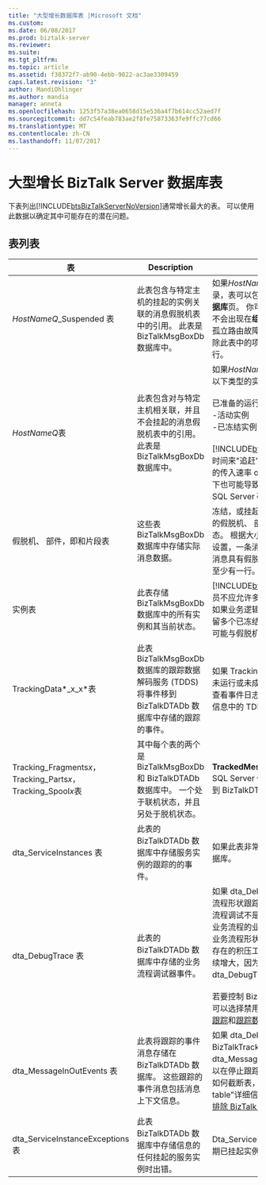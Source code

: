 ```yaml
---
title: "大型增长数据库表 |Microsoft 文档"
ms.custom: 
ms.date: 06/08/2017
ms.prod: biztalk-server
ms.reviewer: 
ms.suite: 
ms.tgt_pltfrm: 
ms.topic: article
ms.assetid: f30372f7-ab90-4ebb-9022-ac3ae3309459
caps.latest.revision: "3"
author: MandiOhlinger
ms.author: mandia
manager: anneta
ms.openlocfilehash: 1253f57a38ea0658d15e536a4f7b614cc52aed7f
ms.sourcegitcommit: dd7c54feab783ae2f8fe75873363fe9ffc77cd66
ms.translationtype: MT
ms.contentlocale: zh-CN
ms.lasthandoff: 11/07/2017
---
```

# <a name="large-growing-biztalk-server-database-tables"></a>大型增长 BizTalk Server 数据库表
下表列出[!INCLUDE[btsBizTalkServerNoVersion](../includes/btsbiztalkservernoversion-md.md)]通常增长最大的表。 可以使用此数据以确定其中可能存在的潜在问题。  

## <a name="tables-list"></a>表列表
|表|Description|注释|  
|-----------|-----------------|--------------|  
|*HostNameQ*_Suspended 表|此表包含与特定主机的挂起的实例关联的消息假脱机表中的引用。 此表是 BizTalkMsgBoxDb 数据库中。|如果*HostNameQ*_Suspended 表具有多个记录，表可以包含有效挂起的实例出现在**组中心数据库**页。 你可以终止这些实例。 如果这些实例不会出现在**组中心数据库**，实例可能缓存实例或孤立路由故障报告。 终止挂起的实例时，你清除此表中的项和假脱机和实例表中的其关联的行。|  
|*HostNameQ*表|此表包含对与特定主机相关联，并且不会挂起的消息假脱机表中的引用。 此表是 BizTalkMsgBoxDb 数据库中。|如果*HostNameQ*表具有多个记录，则可能存在以下类型的实例：<br /><br /> 已准备的运行实例<br />-活动实例<br />-已冻结实例<br /><br /> [!INCLUDE[btsBizTalkServerNoVersion](../includes/btsbiztalkservernoversion-md.md)]需要时间来"追赶"和处理实例。 此表可以增长时处理的传入速率 outpaces 传出处理速度。 这种情况下也可能导致大型 BizTalkDTADb 数据库或 SQL Server 磁盘延迟。|  
|假脱机、 部件，即和片段表|这些表 BizTalkMsgBoxDb 数据库中存储实际消息数据。|冻结，或挂起，具有多个记录意味着是大量消息的假脱机、 部件和片段表是当前处于活动状态。 根据大小、 的部分，数和这些表中的碎片设置，一条消息可能会生成所有这些表。 每个消息具有假脱机表中的恰好一个行和部件表中的至少有一行。|  
|实例表|此表存储 BizTalkMsgBoxDb 数据库中的所有实例和其当前状态。|[!INCLUDE[btsBizTalkServerNoVersion](../includes/btsbiztalkservernoversion-md.md)]管理员不应允许多个已挂起的实例保持实例表中。 如果业务逻辑需要长时间运行业务流程，仅应保留多个已冻结的实例。 请记住，一个服务实例可能与假脱机表中的许多消息。|  
|TrackingData*_x_x*表|此表 BizTalkMsgBoxDb 数据库的跟踪数据解码服务 (TDDS) 将事件移到 BizTalkDTADb 数据库中存储的跟踪的事件。|如果 TrackingData_*x_x*表非常大，任一 TDDS 未运行或未成功运行。 如果 TDDS 正在运行，查看事件日志和 BizTalkDTADb 数据库中的错误信息中的 TDDS_FailedTrackingData 表。|  
|Tracking_Fragments*x*，Tracking_Parts*x*，Tracking_Spool*x*表|其中每个表的两个是 BizTalkMsgBoxDb 和 BizTalkDTADb 数据库中。 一个处于联机状态，并且另处于脱机状态。|**TrackedMessages_Copy_BizTalkMsgBoxDb** SQL Server 代理作业的跟踪的消息正文直接移到 BizTalkDTADb 数据库中的这些表。|  
|dta_ServiceInstances 表|此表的 BizTalkDTADb 数据库中存储服务实例的跟踪的的事件。|如果此表非常庞大，则可能大 BizTalkDTADb 数据库。|  
|dta_DebugTrace 表|此表的 BizTalkDTADb 数据库中存储的业务流程调试器事件。|如果 dta_DebugTrace 表具有多个记录，业务流程形状跟踪正在使用或正在使用。 如果业务流程调试不是常规操作所必需的则禁用跟踪所有业务流程的业务流程形状。 如果已禁用跟踪的业务流程形状并且 BizTalkMsgBoxDb 数据库中存在的积压工作，dta_DebugTrace 表可能会继续增大，因为 TDDS 继续将此数据移动到 dta_DebugTrace 表。<br /><br /> 若要控制 BizTalkDTADb 跟踪数据库的大小，你可以选择禁用全局跟踪。 请参阅[如何关闭全局跟踪](../core/how-to-turn-off-global-tracking.md)和[跟踪数据库大小准则](../core/tracking-database-sizing-guidelines.md)。|  
|dta_MessageInOutEvents 表|此表将跟踪的事件消息存储在 BizTalkDTADb 数据库。 这些跟踪的事件消息包括消息上下文信息。|如果 dta_DebugTrace 表和 BizTalkTrackingDb 数据库中的 dta_MessageInOutEvents 表来说太大，你可以在停止跟踪主机之后手动截断表。 有关说明如何截断表，请参阅中的"dta_DebugTrace table"详细信息[KB 952555： 如何维护和故障排除 BizTalk Server 数据库](https://support.microsoft.com/help/952555/how-to-maintain-and-troubleshoot-biztalk-server-databases)。|  
|dta_ServiceInstanceExceptions 表|此表 BizTalkDTADb 数据库中存储信息的任何挂起的服务实例时出错。|Dta_ServiceInstanceExceptions 表通常变大定期已挂起实例的环境中。|
